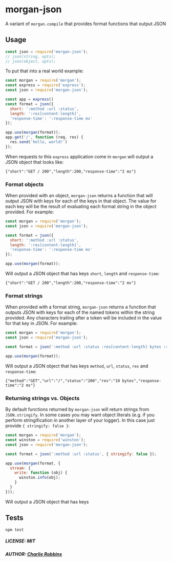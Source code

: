 # morgan-json

A variant of `morgan.compile` that provides format functions that output JSON

## Usage

``` js
const json = require('morgan-json');
// json(string, opts);
// json(object, opts);
```

To put that into a real world example:

``` js
const morgan = require('morgan');
const express = require('express');
const json = require('morgan-json');

const app = express()
const format = json({
  short: ':method :url :status',
  length: ':res[content-length]',
  'response-time': ':response-time ms'
});

app.use(morgan(format));
app.get('/', function (req, res) {
  res.send('hello, world!')
});
```

When requests to this `express` application come in `morgan` will output a JSON object that looks
like:

```
{"short":"GET / 200","length":200,"response-time":"2 ms"}
```

### Format objects

When provided with an object, `morgan-json` returns a function that will output JSON with keys
for each of the keys in that object. The value for each key will be the result of evaluating each
format string in the object provided. For example:

``` js
const morgan = require('morgan');
const json = require('morgan-json');

const format = json({
  short: ':method :url :status',
  length: ':res[content-length]',
  'response-time': ':response-time ms'
});

app.use(morgan(format));
```

Will output a JSON object that has keys `short`, `length` and `response-time`:

```
{"short":"GET / 200","length":200,"response-time":"2 ms"}
```

### Format strings

When provided with a format string, `morgan-json` returns a function that outputs JSON with keys
for each of the named tokens within the string provided. Any characters trailing after a token
will be included in the value for that key in JSON. For example:

``` js
const morgan = require('morgan');
const json = require('morgan-json');

const format = json(':method :url :status :res[content-length] bytes :response-time ms');

app.use(morgan(format));
```

Will output a JSON object that has keys `method`, `url`, `status`, `res` and `response-time`:

```
{"method":"GET","url":"/","status":"200","res":"10 bytes","response-time":"2 ms"}
```

### Returning strings vs. Objects

By default functions returned by `morgan-json` will return strings from `JSON.stringify`. In some
cases you may want object literals (e.g. if you perform stringification in another layer of your logger). In this case just provide `{ stringify: false }`:

``` js
const morgan = require('morgan');
const winston = require('winston');
const json = require('morgan-json');

const format = json(':method :url :status', { stringify: false });

app.use(morgan(format, {
  stream: {
    write: function (obj) {
      winston.info(obj);
    }
  }
}));
```

Will output a JSON object that has keys

## Tests

```
npm test
```

##### LICENSE: MIT
##### AUTHOR: [Charlie Robbins](https://github.com/indexzero)
